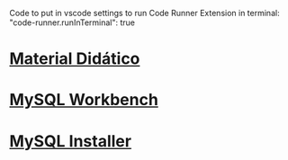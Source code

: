 Code to put in vscode settings to run Code Runner Extension in terminal:
"code-runner.runInTerminal": true

# [Material Didático](https://imdfic.imd.ufrn.br)
# [MySQL Workbench](http://dev.mysql.com/downloads/workbench/6.3.html)
# [MySQL Installer](https://dev.mysql.com/downloads/mysql/)
